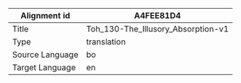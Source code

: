 |Alignment id | A4FEE81D4
| --- | --- 
|Title | Toh_130-The_Illusory_Absorption-v1 
|Type | translation
|Source Language | bo
|Target Language | en